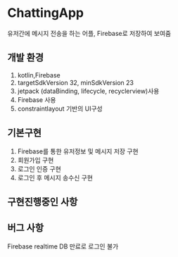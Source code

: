 # ChattingApp

유저간에 메시지 전송을 하는 어플, Firebase로 저장하여 보여줌 

## 개발 환경

1. kotlin,Firebase
2. targetSdkVersion 32, minSdkVersion 23
3. jetpack (dataBinding, lifecycle, recyclerview)사용
4. Firebase 사용 
5. constraintlayout 기반의 UI구성


## 기본구현

1. Firebase를 통한 유저정보 및 메시지 저장 구현 
2. 회원가입 구현 
3. 로그인 인증 구현 
4. 로그인 후 메시지 송수신 구현 


## 구현진행중인 사항


## 버그 사항

Firebase realtime DB 만료로 로그인 불가 


